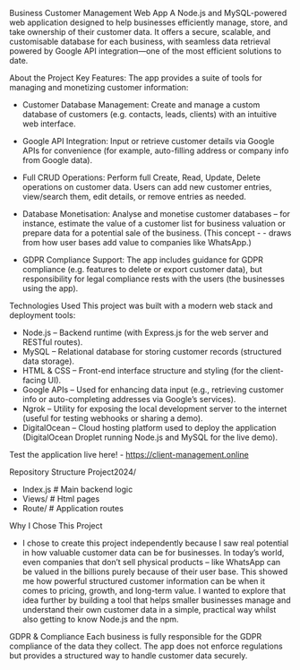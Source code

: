 Business Customer Management Web App
A Node.js and MySQL-powered web application designed to help businesses efficiently manage, store, and take ownership of their customer data. It offers a secure, scalable, and customisable database for each business, with seamless data retrieval powered by Google API integration—one of the most efficient solutions to date.

About the Project
Key Features: The app provides a suite of tools for managing and monetizing customer information:
- Customer Database Management: Create and manage a custom database of customers (e.g. contacts, leads, clients) with an intuitive web interface.
  
- Google API Integration: Input or retrieve customer details via Google APIs for convenience (for example, auto-filling address or company info from Google data).
  
- Full CRUD Operations: Perform full Create, Read, Update, Delete operations on customer data. Users can add new customer entries, view/search them, edit details, or remove entries as needed.
  
- Database Monetisation: Analyse and monetise customer databases – for instance, estimate the value of a customer list for business valuation or prepare data for a potential sale of the business. (This concept - - draws from how user bases add value to companies like WhatsApp.)
  
- GDPR Compliance Support: The app includes guidance for GDPR compliance (e.g. features to delete or export customer data), but responsibility for legal compliance rests with the users (the businesses using the app).

Technologies Used
This project was built with a modern web stack and deployment tools:
- Node.js – Backend runtime (with Express.js for the web server and RESTful routes).
- MySQL – Relational database for storing customer records (structured data storage).
- HTML & CSS – Front-end interface structure and styling (for the client-facing UI).
- Google APIs – Used for enhancing data input (e.g., retrieving customer info or auto-completing addresses via Google’s services).
- Ngrok – Utility for exposing the local development server to the internet (useful for testing webhooks or sharing a demo).
- DigitalOcean – Cloud hosting platform used to deploy the application (DigitalOcean Droplet running Node.js and MySQL for the live demo).


Test the application live here! - https://client-management.online

Repository Structure
Project2024/
- Index.js # Main backend logic
- Views/   # Html pages
- Route/   # Application routes


Why I Chose This Project
- I chose to create this project independently because I saw real potential in how valuable customer data can be for businesses. In today’s world, even companies that don’t sell physical products – like WhatsApp   can be valued in the billions purely because of their user base. This showed me how powerful structured customer information can be when it comes to pricing, growth, and long-term value. I wanted to explore      that idea further by building a tool that helps smaller businesses manage and understand their own customer data in a simple, practical way whilst also getting to know Node.js and the npm.

GDPR & Compliance
Each business is fully responsible for the GDPR compliance of the data they collect. The app does not enforce regulations but provides a structured way to handle customer data securely.
